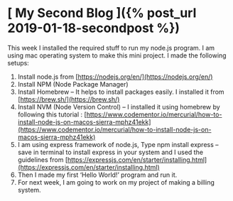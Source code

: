 # [ My Second Blog ]({% post_url 2019-01-18-secondpost %})

This week I installed the required stuff to run my node.js program. I am using mac operating system to make this mini project. I made the following setups:

1.	Install node.js from [https://nodejs.org/en/](https://nodejs.org/en/) 
2.	Install NPM (Node Package Manager) 
3.	Install Homebrew – It helps to install packages easily. I installed it from [https://brew.sh/](https://brew.sh/)
4.	Install NVM (Node Version Control) – I installed it using homebrew by following this tutorial :     [https://www.codementor.io/mercurial/how-to-install-node-js-on-macos-sierra-mphz41ekk](https://www.codementor.io/mercurial/how-to-install-node-js-on-macos-sierra-mphz41ekk)
5.	I am using express framework of node.js, Type npm install express –save in terminal to install express in your system and I used the guidelines from [https://expressjs.com/en/starter/installing.html](https://expressjs.com/en/starter/installing.html)
6.	Then I made my first ‘Hello World!’ program and run it.
7.	For next week, I am going to work on my project of making a billing system.
